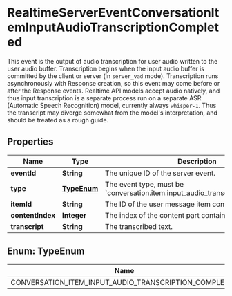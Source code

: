 

# RealtimeServerEventConversationItemInputAudioTranscriptionCompleted

This event is the output of audio transcription for user audio written to the  user audio buffer. Transcription begins when the input audio buffer is  committed by the client or server (in `server_vad` mode). Transcription runs  asynchronously with Response creation, so this event may come before or after  the Response events.  Realtime API models accept audio natively, and thus input transcription is a  separate process run on a separate ASR (Automatic Speech Recognition) model,  currently always `whisper-1`. Thus the transcript may diverge somewhat from  the model's interpretation, and should be treated as a rough guide. 

## Properties

| Name | Type | Description | Notes |
|------------ | ------------- | ------------- | -------------|
|**eventId** | **String** | The unique ID of the server event. |  |
|**type** | [**TypeEnum**](#TypeEnum) | The event type, must be &#x60;conversation.item.input_audio_transcription.completed&#x60;.  |  |
|**itemId** | **String** | The ID of the user message item containing the audio. |  |
|**contentIndex** | **Integer** | The index of the content part containing the audio. |  |
|**transcript** | **String** | The transcribed text. |  |



## Enum: TypeEnum

| Name | Value |
|---- | -----|
| CONVERSATION_ITEM_INPUT_AUDIO_TRANSCRIPTION_COMPLETED | &quot;conversation.item.input_audio_transcription.completed&quot; |



